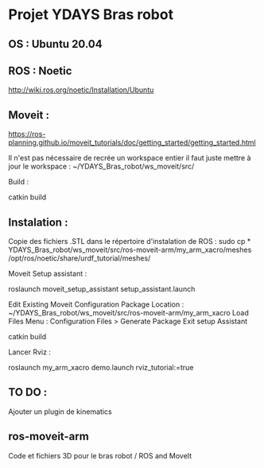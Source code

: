 # Projet YDAYS Bras robot

## OS : Ubuntu 20.04

## ROS : Noetic
http://wiki.ros.org/noetic/Installation/Ubuntu

## Moveit :
https://ros-planning.github.io/moveit_tutorials/doc/getting_started/getting_started.html

Il n'est pas nécessaire de recrée un workspace entier il faut juste mettre à jour le workspace : ~/YDAYS_Bras_robot/ws_moveit/src/

Build :

catkin build

## Instalation :

Copie des fichiers .STL dans le répertoire d'instalation de ROS :
sudo cp * YDAYS_Bras_robot/ws_moveit/src/ros-moveit-arm/my_arm_xacro/meshes /opt/ros/noetic/share/urdf_tutorial/meshes/

Moveit Setup assistant :

roslaunch moveit_setup_assistant setup_assistant.launch

Edit Existing Moveit Configuration Package
Location : ~/YDAYS_Bras_robot/ws_moveit/src/ros-moveit-arm/my_arm_xacro
Load Files
Menu : Configuration Files > Generate Package
Exit setup Assistant

catkin build

Lancer Rviz :

roslaunch my_arm_xacro demo.launch rviz_tutorial:=true

## TO DO :

Ajouter un plugin de kinematics

## ros-moveit-arm

Code et fichiers 3D pour le bras robot / ROS and MoveIt
